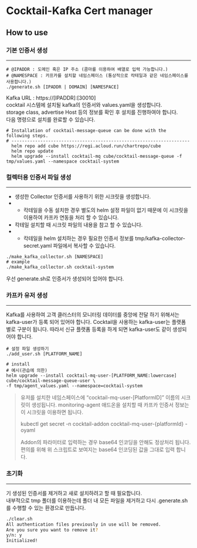 # Cocktail-Kafka Cert manager

## How to use

### 기본 인증서 생성
---
```
# @IPADDR : 도메인 혹은 IP 주소 (콤마를 이용하여 배열로 입력 가능합니다.)
# @NAMESPACE : 카프카를 설치할 네임스페이스 (통상적으로 칵테일과 같은 네임스페이스를 사용합니다.)
./generate.sh [IPADDR | DOMAIN] [NAMESPACE]
```
Kafka URL : https://[IPADDR]:[30010] \
cocktail 시스템에 설치될 kafka의 인증서와 values.yaml을 생성합니다. \
storage class, advertise Host 등의 정보를 확인 후 설치를 진행하여야 합니다. \
다음 명령으로 설치를 완료할 수 있습니다.
```
# Installation of cocktail-message-queue can be done with the following steps.
# --------------------------------------------------------------------
  helm repo add cube https://regi.acloud.run/chartrepo/cube
  helm repo update
  helm upgrade --install cocktail-mq cube/cocktail-message-queue -f tmp/values.yaml --namespace cocktail-system

```

### 컬렉터용 인증서 파일 생성
---
- 생성한 Collector 인증서를 사용하기 위한 시크릿을 생성합니다.
- * 칵테일을 수동 설치한 경우 별도의 helm 설정 파일이 없기 때문에 이 시크릿을 이용하여 카프카 연동을 처리 할 수 있습니다.
- 칵테일 설치할 때 시크릿 파일의 내용을 참고 할 수 있습니다.
- * 칵테일을 helm 설치하는 경우 필요한 인증서 정보를 tmp/kafka-collector-secret.yaml 파일에서 복사할 수 있습니다.
```
./make_kafka_collector.sh [NAMESPACE]
# example
./make_kafka_collector.sh cocktail-system
```
우선 generate.sh로 인증서가 생성되어 있어야 합니다.

### 카프카 유저 생성
---
Kafka를 사용하여 고객 클러스터의 모니터링 데이터를 중앙에 전달 하기 위해서는 kafka-user가 등록 되어 있어야 합니다. Cocktail을 사용하는 kafka-user는 플랫폼 별로 구분이 됩니다. 따라서 신규 플랫폼 등록을 하게 되면 kafka-user도 같이 생성되어야 합니다.
```
# 설정 파일 생성하기
./add_user.sh [PLATFORM_NAME]

# install
# 예시(관습에 의한)
helm upgrade --install cocktail-mq-user-[PLATFORM_NAME:lowercase] cube/cocktail-message-queue-user \
-f tmp/agent_values.yaml --namespace=cocktail-system
```
> 유저를 설치한 네임스페이스에 “cocktail-mq-user-[PlatformID]” 이름의 시크릿이 생성됩니다.
> monitoring-agent 애드온을 설치할 때 카프카 인증서 정보는 이 시크릿을 이용하면 됩니다.
>
> kubectl get secret -n cocktail-addon cocktail-mq-user-{platformId} -oyaml
>
> Addon의 파라미터로 입력하는 경우 base64 인코딩을 안해도 정상처리 됩니다.  편의를 위해 위 스크립트로 보여지는 base64 인코딩된 값을 그대로 입력 합니다.

### 초기화
---
기 생성된 인증서를 제거하고 새로 설치하려고 할 때 필요합니다. \
내부적으로 tmp 폴더를 이용하는데 폴더 내 모든 파일을 제거하고 다시 .generate.sh 를 수행할 수 있는 환경으로 만듭니다.
```bash
./clear.sh
All authentication files previously in use will be removed.
Are you sure you want to remove it?
y/n: y
Initialized!
```
